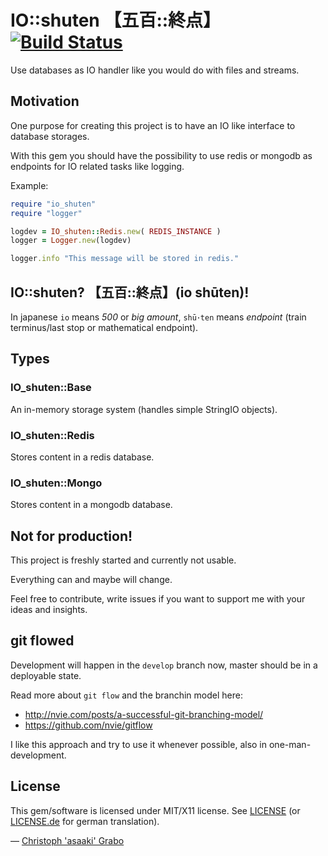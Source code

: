 # IO::shuten 【五百::終点】 [![Build Status](https://secure.travis-ci.org/asaaki/io_shuten.png)](http://travis-ci.org/asaaki/io_shuten)

Use databases as IO handler like you would do with files and streams.


## Motivation

One purpose for creating this project is to have an IO like interface to database storages.

With this gem you should have the possibility to use redis or mongodb as endpoints for IO related tasks like logging.

Example:

```ruby
require "io_shuten"
require "logger"

logdev = IO_shuten::Redis.new( REDIS_INSTANCE )
logger = Logger.new(logdev)

logger.info "This message will be stored in redis."
```


## IO::shuten? 【五百::終点】(io shūten)!

In japanese `io` means *500* or *big amount*, `shū･ten` means *endpoint* (train terminus/last stop or mathematical endpoint).


## Types


### IO_shuten::Base

An in-memory storage system (handles simple StringIO objects).


### IO_shuten::Redis

Stores content in a redis database.


### IO_shuten::Mongo

Stores content in a mongodb database.


## Not for production!

This project is freshly started and currently not usable.

Everything can and maybe will change.

Feel free to contribute, write issues if you want to support me with your ideas and insights.


## git flowed

Development will happen in the `develop` branch now, master should be in a deployable state.

Read more about `git flow` and the branchin model here:

* http://nvie.com/posts/a-successful-git-branching-model/
* https://github.com/nvie/gitflow

I like this approach and try to use it whenever possible, also in one-man-development.


## License

This gem/software is licensed under MIT/X11 license. See [LICENSE](https://raw.github.com/asaaki/io_shuten/develop/LICENSE) (or [LICENSE.de](https://raw.github.com/asaaki/io_shuten/develop/LICENSE.de) for german translation).

— [Christoph 'asaaki' Grabo](https://github.com/asaaki)
